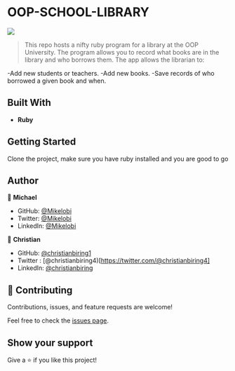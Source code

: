 # OOP-SCHOOL-LIBRARY
![](https://img.shields.io/badge/Microverse-blueviolet)

> This repo hosts a nifty ruby program for a library at the OOP University. 
> The program allows you to record what books are in the library and who borrows them. The app allows the librarian to:

-Add new students or teachers.
-Add new books.
-Save records of who borrowed a given book and when.


## Built With

- **Ruby**
  
## Getting Started

Clone the project, make sure you have ruby installed and you are good to go

## Author

👤 **Michael**

- GitHub: [@Mikelobi](https://github.com/Mikelobi)
- Twitter: [@Mikelobi](https://twitter.com/omulum)
- LinkedIn: [@Mikelobi](https://www.linkedin.com/in/ugochukwu-omulu/)

👤 **Christian**

- GitHub: [@christianbiring1](https://github.com/christianbiring1)
- Twitter : [@christianbiring4)[https://twitter.com/@christianbiring4]
- LinkedIn: [@christianbiring](https://www.linkedin.com/in/christian-biringanine/)

## 🤝 Contributing

Contributions, issues, and feature requests are welcome!

Feel free to check the [issues page](https://github.com/Mikelobi/oop-school-library/issues).

## Show your support

Give a ⭐️ if you like this project!
